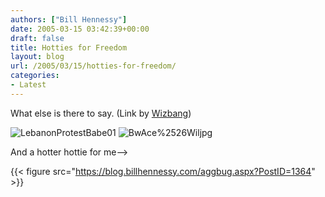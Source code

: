 ```yaml
---
authors: ["Bill Hennessy"]
date: 2005-03-15 03:42:39+00:00
draft: false
title: Hotties for Freedom
layout: blog
url: /2005/03/15/hotties-for-freedom/
categories:
- Latest
---
```


What else is there to say. (Link by [Wizbang](https://wizbangblog.com/archives/005369.php))




![LebanonProtestBabe01](https://blog.billhennessy.com/blogs/hennessys_view/LebanonProtestBabe01.jpg)
![BwAce%2526Wiljpg](https://blog.billhennessy.com/blogs/hennessys_view/bwAce_252526Wiljpg.jpg)





And a hotter hottie for me-->

{{< figure src="https://blog.billhennessy.com/aggbug.aspx?PostID=1364" >}}

